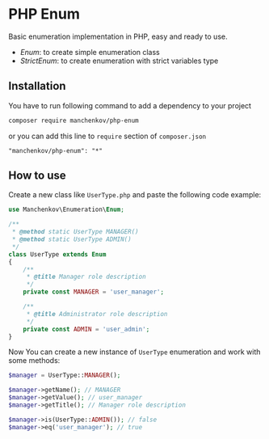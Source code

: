 # PHP Enum

Basic enumeration implementation in PHP, easy and ready to use.

- *Enum*: to create simple enumeration class
- *StrictEnum*: to create enumeration with strict variables type 

## Installation

You have to run following command to add a dependency to your project

```bash
composer require manchenkov/php-enum
```

or you can add this line to `require` section of `composer.json`

```
"manchenkov/php-enum": "*"
```

## How to use

Create a new class like `UserType.php` and paste the following code example:

```php
use Manchenkov\Enumeration\Enum;

/**
 * @method static UserType MANAGER()
 * @method static UserType ADMIN()
 */
class UserType extends Enum
{
    /**
     * @title Manager role description
     */
    private const MANAGER = 'user_manager';

    /**
     * @title Administrator role description
     */
    private const ADMIN = 'user_admin';
}
```

Now You can create a new instance of `UserType` enumeration and work with some methods:

```php
$manager = UserType::MANAGER();

$manager->getName(); // MANAGER
$manager->getValue(); // user_manager
$manager->getTitle(); // Manager role description

$manager->is(UserType::ADMIN()); // false
$manager->eq('user_manager'); // true
```